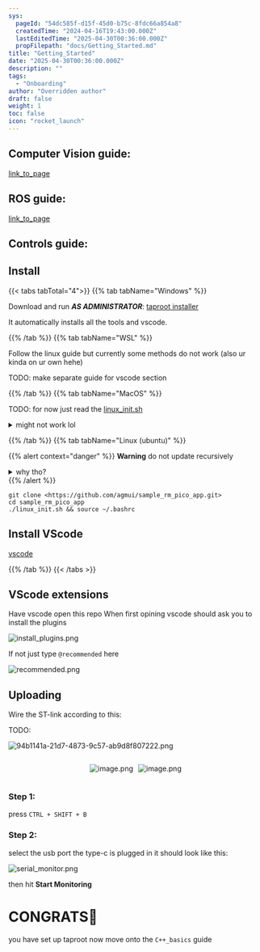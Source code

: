 ```yaml
---
sys:
  pageId: "54dc585f-d15f-45d0-b75c-8fdc66a854a8"
  createdTime: "2024-04-16T19:43:00.000Z"
  lastEditedTime: "2025-04-30T00:36:00.000Z"
  propFilepath: "docs/Getting_Started.md"
title: "Getting_Started"
date: "2025-04-30T00:36:00.000Z"
description: ""
tags:
  - "Onboarding"
author: "Overridden author"
draft: false
weight: 1
toc: false
icon: "rocket_launch"
---
```


## Computer Vision guide:

[link_to_page](86d45bc0-388b-4d26-8848-44f255f73d0e)

## ROS guide:

[link_to_page](3c76c1de-ec8f-46d6-8b0a-294005edc2d5)

## Controls guide:

## Install

{{< tabs tabTotal="4">}}
{{% tab tabName="Windows" %}}

Download and run _**AS ADMINISTRATOR**_: [taproot installer](https://github.com/Thornbots/TeachingFreshies/releases/tag/1.0)

It automatically installs all the tools and vscode.

{{% /tab %}}
{{% tab tabName="WSL" %}}

Follow the linux guide but currently some methods do not work (also ur kinda on ur own hehe)

TODO: make separate guide for vscode section

{{% /tab %}}
{{% tab tabName="MacOS" %}}

TODO: for now just read the [linux_init.sh](https://github.com/agmui/sample_rm_pico_app/blob/main/linux_init.sh)

<details>
<summary>might not work lol</summary>

`brew install libusb pkg-config`

Next install: [vscode](https://code.visualstudio.com/Download)

</details>

{{% /tab %}}
{{% tab tabName="Linux (ubuntu)" %}}

{{% alert context="danger" %}}
**Warning** do not update recursively
<details>
<summary>why tho?</summary>
There are some submodules that may go on for a while (like tinyusb) and I highly
recommend you don't need to get them.
If you want to see what submodules I update just look in `linux_init.sh`
</details>
{{% /alert %}}

```shell
git clone <https://github.com/agmui/sample_rm_pico_app.git>
cd sample_rm_pico_app
./linux_init.sh && source ~/.bashrc
```

## Install VScode

[vscode](https://code.visualstudio.com/Download)

{{% /tab %}}
{{< /tabs >}}

## VScode extensions

Have vscode open this repo
When first opining vscode should ask you to install the plugins

![install_plugins.png](https://prod-files-secure.s3.us-west-2.amazonaws.com/d518164a-d88e-44d1-a4ee-3adb3bd8bce0/89bd30f0-1825-4e77-867b-0a41ce370880/install_plugins.png?X-Amz-Algorithm=AWS4-HMAC-SHA256&X-Amz-Content-Sha256=UNSIGNED-PAYLOAD&X-Amz-Credential=ASIAZI2LB4662SJZAFWG%2F20250805%2Fus-west-2%2Fs3%2Faws4_request&X-Amz-Date=20250805T230917Z&X-Amz-Expires=3600&X-Amz-Security-Token=IQoJb3JpZ2luX2VjEC8aCXVzLXdlc3QtMiJHMEUCIGJHijbPMg6coN0sAONRz7jFMdZQrmBM8q5HBcNGOBrxAiEAsABmAXwm5YOD3YXF%2B2tJ5JDTWD63%2BdSTYbmVeYRccEAq%2FwMIZxAAGgw2Mzc0MjMxODM4MDUiDJ1tX7IDCNVeLHNTCircA4xynZ0RMLUVdpT2ziVWUpY6bXjwRwDzjzah3bQ5e71niqbOhXtAi1NjmQx5Nwmo70i1kaDAmV1ONC7GzQiguUqmL93F2koecZbinaJM1ohpZWWeYtEPZawnQvkFrR%2F0B05gG8FULKUzaXW%2B7GinZbWaryVTmQke35bCCGuydNXauY%2FJr4gHWtF%2FTEdKVYihqHRAf7UQHZlABFtPec3SEjB8O%2B%2BY9Ds4XTIpk3CCPIflF6nJtafrMLPV8TLfUorx3XXbLawjvbjPdifznMKN7dtA6kTcZ43nyMzKl4QHojfa4nA%2FzmH52CYA0fVos9i8AO23aYCV45T6bp1ODXD4hci4g6ATbqrQU4mH0ZZLxtckg2rSmTyW7p6%2B79fTUqZdEzUyxCqcWq4XaV7nVMpY5Hlieh6KzwQvV8%2FAi6DUEUJEwayRvARHW8d%2Fz0fBmnXY3R%2Bs7VU5nwPYOqVOK%2Blgt%2BiipsKijMTlP04dzG5wrnrt%2FX8TXvQU3mTar%2BcXDiIQXdqc76UCrCr5fp%2BXHn%2BGKw288uqimFa6An5BgdzkArcjy73Gzd8067u4wv76K7GPpBU41kGOnH57IlvuXsMT92386%2BHexZCq7kWMJkvTeNUDx%2FagfyCyLkh1gPHgMLSIysQGOqUBVGIy%2FJ6146vT8DCj%2F0K%2BTjN3NHt3Nt3VTiOa9K90SwijMiuP1Z7PmKdFU%2BADhODzccDU95QeleSTpxzOge%2BVjF9%2FwI8%2B2FFZoUHqbYC4TcQSsvgZuWDwwkVEzmUZf3qUd02gr5J2nUoaVNNsrGqGe8ilKzMygIdMmkGuohy2eTSSa%2BANkigAz3qasrJWqtM8lL9rRQ95Mlmamxy3rkPLhEyMGfCl&X-Amz-Signature=6c7015d292fa767e48da665d8c099e46b72b0e0107fd8c7341557df3230d5f40&X-Amz-SignedHeaders=host&x-amz-checksum-mode=ENABLED&x-id=GetObject)

If not just type `@recommended` here  

![recommended.png](https://prod-files-secure.s3.us-west-2.amazonaws.com/d518164a-d88e-44d1-a4ee-3adb3bd8bce0/61e661e9-5d85-4dfc-be0d-8d2097a5e793/recommended.png?X-Amz-Algorithm=AWS4-HMAC-SHA256&X-Amz-Content-Sha256=UNSIGNED-PAYLOAD&X-Amz-Credential=ASIAZI2LB4662SJZAFWG%2F20250805%2Fus-west-2%2Fs3%2Faws4_request&X-Amz-Date=20250805T230917Z&X-Amz-Expires=3600&X-Amz-Security-Token=IQoJb3JpZ2luX2VjEC8aCXVzLXdlc3QtMiJHMEUCIGJHijbPMg6coN0sAONRz7jFMdZQrmBM8q5HBcNGOBrxAiEAsABmAXwm5YOD3YXF%2B2tJ5JDTWD63%2BdSTYbmVeYRccEAq%2FwMIZxAAGgw2Mzc0MjMxODM4MDUiDJ1tX7IDCNVeLHNTCircA4xynZ0RMLUVdpT2ziVWUpY6bXjwRwDzjzah3bQ5e71niqbOhXtAi1NjmQx5Nwmo70i1kaDAmV1ONC7GzQiguUqmL93F2koecZbinaJM1ohpZWWeYtEPZawnQvkFrR%2F0B05gG8FULKUzaXW%2B7GinZbWaryVTmQke35bCCGuydNXauY%2FJr4gHWtF%2FTEdKVYihqHRAf7UQHZlABFtPec3SEjB8O%2B%2BY9Ds4XTIpk3CCPIflF6nJtafrMLPV8TLfUorx3XXbLawjvbjPdifznMKN7dtA6kTcZ43nyMzKl4QHojfa4nA%2FzmH52CYA0fVos9i8AO23aYCV45T6bp1ODXD4hci4g6ATbqrQU4mH0ZZLxtckg2rSmTyW7p6%2B79fTUqZdEzUyxCqcWq4XaV7nVMpY5Hlieh6KzwQvV8%2FAi6DUEUJEwayRvARHW8d%2Fz0fBmnXY3R%2Bs7VU5nwPYOqVOK%2Blgt%2BiipsKijMTlP04dzG5wrnrt%2FX8TXvQU3mTar%2BcXDiIQXdqc76UCrCr5fp%2BXHn%2BGKw288uqimFa6An5BgdzkArcjy73Gzd8067u4wv76K7GPpBU41kGOnH57IlvuXsMT92386%2BHexZCq7kWMJkvTeNUDx%2FagfyCyLkh1gPHgMLSIysQGOqUBVGIy%2FJ6146vT8DCj%2F0K%2BTjN3NHt3Nt3VTiOa9K90SwijMiuP1Z7PmKdFU%2BADhODzccDU95QeleSTpxzOge%2BVjF9%2FwI8%2B2FFZoUHqbYC4TcQSsvgZuWDwwkVEzmUZf3qUd02gr5J2nUoaVNNsrGqGe8ilKzMygIdMmkGuohy2eTSSa%2BANkigAz3qasrJWqtM8lL9rRQ95Mlmamxy3rkPLhEyMGfCl&X-Amz-Signature=428f5c0a6928b3575b4814f2246956215209d5c7df28d4af2ede9ef6bfcac28e&X-Amz-SignedHeaders=host&x-amz-checksum-mode=ENABLED&x-id=GetObject)

## Uploading

Wire the ST-link according to this:

TODO:

![94b1141a-21d7-4873-9c57-ab9d8f807222.png](https://prod-files-secure.s3.us-west-2.amazonaws.com/d518164a-d88e-44d1-a4ee-3adb3bd8bce0/e5fad17d-ab82-4300-9f4c-505ab4b1202c/94b1141a-21d7-4873-9c57-ab9d8f807222.png?X-Amz-Algorithm=AWS4-HMAC-SHA256&X-Amz-Content-Sha256=UNSIGNED-PAYLOAD&X-Amz-Credential=ASIAZI2LB4662SJZAFWG%2F20250805%2Fus-west-2%2Fs3%2Faws4_request&X-Amz-Date=20250805T230917Z&X-Amz-Expires=3600&X-Amz-Security-Token=IQoJb3JpZ2luX2VjEC8aCXVzLXdlc3QtMiJHMEUCIGJHijbPMg6coN0sAONRz7jFMdZQrmBM8q5HBcNGOBrxAiEAsABmAXwm5YOD3YXF%2B2tJ5JDTWD63%2BdSTYbmVeYRccEAq%2FwMIZxAAGgw2Mzc0MjMxODM4MDUiDJ1tX7IDCNVeLHNTCircA4xynZ0RMLUVdpT2ziVWUpY6bXjwRwDzjzah3bQ5e71niqbOhXtAi1NjmQx5Nwmo70i1kaDAmV1ONC7GzQiguUqmL93F2koecZbinaJM1ohpZWWeYtEPZawnQvkFrR%2F0B05gG8FULKUzaXW%2B7GinZbWaryVTmQke35bCCGuydNXauY%2FJr4gHWtF%2FTEdKVYihqHRAf7UQHZlABFtPec3SEjB8O%2B%2BY9Ds4XTIpk3CCPIflF6nJtafrMLPV8TLfUorx3XXbLawjvbjPdifznMKN7dtA6kTcZ43nyMzKl4QHojfa4nA%2FzmH52CYA0fVos9i8AO23aYCV45T6bp1ODXD4hci4g6ATbqrQU4mH0ZZLxtckg2rSmTyW7p6%2B79fTUqZdEzUyxCqcWq4XaV7nVMpY5Hlieh6KzwQvV8%2FAi6DUEUJEwayRvARHW8d%2Fz0fBmnXY3R%2Bs7VU5nwPYOqVOK%2Blgt%2BiipsKijMTlP04dzG5wrnrt%2FX8TXvQU3mTar%2BcXDiIQXdqc76UCrCr5fp%2BXHn%2BGKw288uqimFa6An5BgdzkArcjy73Gzd8067u4wv76K7GPpBU41kGOnH57IlvuXsMT92386%2BHexZCq7kWMJkvTeNUDx%2FagfyCyLkh1gPHgMLSIysQGOqUBVGIy%2FJ6146vT8DCj%2F0K%2BTjN3NHt3Nt3VTiOa9K90SwijMiuP1Z7PmKdFU%2BADhODzccDU95QeleSTpxzOge%2BVjF9%2FwI8%2B2FFZoUHqbYC4TcQSsvgZuWDwwkVEzmUZf3qUd02gr5J2nUoaVNNsrGqGe8ilKzMygIdMmkGuohy2eTSSa%2BANkigAz3qasrJWqtM8lL9rRQ95Mlmamxy3rkPLhEyMGfCl&X-Amz-Signature=c75c96e445a63abfafeb389a582a6afdf6390994d924c37a3c209a46799ba33e&X-Amz-SignedHeaders=host&x-amz-checksum-mode=ENABLED&x-id=GetObject)

<div style="display: flex;flex-direction: row; column-gap:10px; max-width: 630px;justify-content: center;">
<div>

![image.png](https://prod-files-secure.s3.us-west-2.amazonaws.com/d518164a-d88e-44d1-a4ee-3adb3bd8bce0/210ecb78-1116-4d7b-b9b7-2292f66fa2c2/image.png?X-Amz-Algorithm=AWS4-HMAC-SHA256&X-Amz-Content-Sha256=UNSIGNED-PAYLOAD&X-Amz-Credential=ASIAZI2LB4666YYQN3FE%2F20250805%2Fus-west-2%2Fs3%2Faws4_request&X-Amz-Date=20250805T230920Z&X-Amz-Expires=3600&X-Amz-Security-Token=IQoJb3JpZ2luX2VjEC8aCXVzLXdlc3QtMiJGMEQCICY4IvqaeJgSGS2YNYFkCMvdXxl60Mwwwp7CnzODGoVHAiBf%2F18R5Uh8X14QkIAOVIJhMIwpSv7JtJgh5%2B8Rn7aRAir%2FAwhnEAAaDDYzNzQyMzE4MzgwNSIM3U4hbN6qba4kNYMzKtwDlTHyZkfVZpbYfK4DrKkIGjoekWiPR7p3r8YBVXDRvaTNlXWFBkCb78cnbIwa4Skz%2FH9VIV7CjxSqXSxeX7551GB%2Bw3DBrPN7UR3Vd%2FFcvlD6AHdIEyhwDtgxdfgUw47fZNzDFOlsyMyB5Ke3luPn4ZEtfLhi%2BueK26QoDO8%2FnbpLqD9iQJrex4EwyCSPEP9wTLqRkSw4%2BCFmDANEAluSFEHH5QOOBTYUyBqkB2QviFatCTKCFX%2FYboDKXqtWnQWVfWYH1Og2obpV1zGPcJJH67cVrWoot1jg%2Fz6%2F4Q2rQYWHYzy019Fhwm6%2Bd6p4TTiH6ZHgTbgg1tzfE7HPfG4GbizhTeSvZk4e%2B2g9%2FzsxPixo2ozNKKICJYSOxzNXsVMyvIay7IOz0Xlwr%2B5P%2FH5MLaClITpeRO9jPsr05h5V1JUGtS8y0n%2B204PxPL8NHeBRMjy5FzGPUhRWxA8eUnRneDQkzeZnJ0nitTYLDB5TNyizbbyeefrhTOg%2BpdchGkq1o9%2FBDByUxAisDRPhubctuXLPf93%2FcDBmofQcuf1ZpG1GDeW9G5nm9XZ3Pp0gxh29hbN7vzAXbOC0YGGwtb%2FXB7v0S6PYTi9SCq12RYwXYBToBWNoCGzgHfCcF8owg4jKxAY6pgFQ8uCmLs4RcHLkFd4RMJmWcAQrkAQJiaRjluLT4BobnX8%2FjNglIUST932LnorCcKU2VBa1%2BdkfHEXyEZkLV4hsdQy5mV5020b0dbu%2Bx48HXVyFfd6dcP1gsnqUXeaNAQtP1z1UYtlztoNifuGO89RChIKcR0LLsURu%2Bf5Khk%2FWQeKRDdIXSy21KdmGRsDoedfCo%2F6K5ObnQFfHoYKrfFjXgGtxbNyN&X-Amz-Signature=798c403342e1401ab5b5679edaaa3a38f6d8efdbbc6487a50ad668009adca5a7&X-Amz-SignedHeaders=host&x-amz-checksum-mode=ENABLED&x-id=GetObject)

</div>
<div>

![image.png](https://prod-files-secure.s3.us-west-2.amazonaws.com/d518164a-d88e-44d1-a4ee-3adb3bd8bce0/33a0fd0f-8ca6-4a86-8e09-26e95ded1fff/image.png?X-Amz-Algorithm=AWS4-HMAC-SHA256&X-Amz-Content-Sha256=UNSIGNED-PAYLOAD&X-Amz-Credential=ASIAZI2LB466RB2O2RGT%2F20250805%2Fus-west-2%2Fs3%2Faws4_request&X-Amz-Date=20250805T230920Z&X-Amz-Expires=3600&X-Amz-Security-Token=IQoJb3JpZ2luX2VjEC8aCXVzLXdlc3QtMiJHMEUCIG0Nb9kjN%2FYqolwL1g6zzQvr9TLhP7P1NpPKZuxzlx0EAiEA9fSbDcDKvNovD1KQ98xIaCVOfYKmAya%2B%2BhidnwAcUUwq%2FwMIZxAAGgw2Mzc0MjMxODM4MDUiDFSsX9g26M%2BhDS0W5SrcAwlilNvi1V5yZ5ip%2FZNMEealYzdunWiPluGpAoIliL2pOgSHhJV%2Fw%2FN%2B2x0A9Vt0jUkXQHzsy5DKCrMVj7k6jYgI1DMqIsTrRuJhUHGX7LOBohLBpe0wgJOUAcFXQLz55OqScLbu521oQFw%2FhQzLcaHbxTrIUGjm4hnSEyNw%2F9zmT7sMQVsuGOJmYEUePT4wi4%2BM2ThtouDJj44dlaQqmThig2l3HWhBZpilpwcqctfptHMLjKV1A2rhAbjSn80Y6SXi9%2FqNh5xYOo6qOWcXz6d4UfGp5uurqJ1OmWG4UvDmh7khFP2Y1azShFWX9f7C8zFXHtPrDjOXUsTTBiOafw8R3fKu%2FKJsMFXFts7wxIExxj8mceu2%2F7BzW1PFDR2MLPLkLaP1TbE%2F3psHCbtKxyKwK5jBe94AMJt%2Bb2sQTcLgC4RFyjWbJO0Rc45ZZp9mGL7%2Bm05LlyoxzOFDm2CTH96zMCeOK%2B%2BUhw8UBH5LjUffoEDuHf88civtaKoh%2FaaAFZGDbuU6v6lpL0KuC%2FdJL%2BBK6FiWLc%2FfhJA7Tf5yXhOEWNMukJpvLDXLkTeehwlCttzwJ5dtpavtL67tEa%2BHL90JvszCoAqlz%2BRNpEbS7%2FsktITk9VPPhFH3USSNMI%2BIysQGOqUBZWWJettIixK1a8xX8eUEEvN%2BWGmYQIEfyDdtTQQtENLtGEdlT8IRrHDoifOtQRUgB8nnTR7tcDwEz5BXWVTyKcl4QHsaEgAuHCZ0PumEHpX8LUjYvJUPwy%2Btlq02nVmVwUYAIrfNSW1%2F%2BL4RSMFqZTZEOPguchhsqGpNI9bTazuqgXckSR4U4CJauxxF0fvJ8F3TM8jYoLHVzfV6BdzhSM9s%2FvIu&X-Amz-Signature=fb28942de9f129fc5cc0069976025106955c353b34691e381df1a265b897c596&X-Amz-SignedHeaders=host&x-amz-checksum-mode=ENABLED&x-id=GetObject)

</div>
</div>

### Step 1:

press `CTRL + SHIFT + B`

### Step 2:

select the usb port the type-c is plugged in it should look like this:

![serial_monitor.png](https://prod-files-secure.s3.us-west-2.amazonaws.com/d518164a-d88e-44d1-a4ee-3adb3bd8bce0/f03f4774-05d4-4393-b6a0-d5efb6d315ab/serial_monitor.png?X-Amz-Algorithm=AWS4-HMAC-SHA256&X-Amz-Content-Sha256=UNSIGNED-PAYLOAD&X-Amz-Credential=ASIAZI2LB4662SJZAFWG%2F20250805%2Fus-west-2%2Fs3%2Faws4_request&X-Amz-Date=20250805T230917Z&X-Amz-Expires=3600&X-Amz-Security-Token=IQoJb3JpZ2luX2VjEC8aCXVzLXdlc3QtMiJHMEUCIGJHijbPMg6coN0sAONRz7jFMdZQrmBM8q5HBcNGOBrxAiEAsABmAXwm5YOD3YXF%2B2tJ5JDTWD63%2BdSTYbmVeYRccEAq%2FwMIZxAAGgw2Mzc0MjMxODM4MDUiDJ1tX7IDCNVeLHNTCircA4xynZ0RMLUVdpT2ziVWUpY6bXjwRwDzjzah3bQ5e71niqbOhXtAi1NjmQx5Nwmo70i1kaDAmV1ONC7GzQiguUqmL93F2koecZbinaJM1ohpZWWeYtEPZawnQvkFrR%2F0B05gG8FULKUzaXW%2B7GinZbWaryVTmQke35bCCGuydNXauY%2FJr4gHWtF%2FTEdKVYihqHRAf7UQHZlABFtPec3SEjB8O%2B%2BY9Ds4XTIpk3CCPIflF6nJtafrMLPV8TLfUorx3XXbLawjvbjPdifznMKN7dtA6kTcZ43nyMzKl4QHojfa4nA%2FzmH52CYA0fVos9i8AO23aYCV45T6bp1ODXD4hci4g6ATbqrQU4mH0ZZLxtckg2rSmTyW7p6%2B79fTUqZdEzUyxCqcWq4XaV7nVMpY5Hlieh6KzwQvV8%2FAi6DUEUJEwayRvARHW8d%2Fz0fBmnXY3R%2Bs7VU5nwPYOqVOK%2Blgt%2BiipsKijMTlP04dzG5wrnrt%2FX8TXvQU3mTar%2BcXDiIQXdqc76UCrCr5fp%2BXHn%2BGKw288uqimFa6An5BgdzkArcjy73Gzd8067u4wv76K7GPpBU41kGOnH57IlvuXsMT92386%2BHexZCq7kWMJkvTeNUDx%2FagfyCyLkh1gPHgMLSIysQGOqUBVGIy%2FJ6146vT8DCj%2F0K%2BTjN3NHt3Nt3VTiOa9K90SwijMiuP1Z7PmKdFU%2BADhODzccDU95QeleSTpxzOge%2BVjF9%2FwI8%2B2FFZoUHqbYC4TcQSsvgZuWDwwkVEzmUZf3qUd02gr5J2nUoaVNNsrGqGe8ilKzMygIdMmkGuohy2eTSSa%2BANkigAz3qasrJWqtM8lL9rRQ95Mlmamxy3rkPLhEyMGfCl&X-Amz-Signature=7df36c19740c955365ab772a8287c0bff9ce71a585238f405329a51165df1e7c&X-Amz-SignedHeaders=host&x-amz-checksum-mode=ENABLED&x-id=GetObject)

then hit **Start Monitoring**

# CONGRATS🎉

you have set up taproot now move onto the `C++_basics` guide
